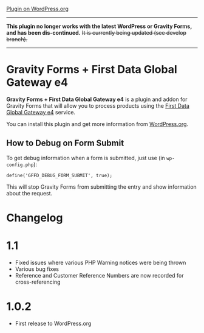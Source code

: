 [Plugin on
WordPress.org](http://wordpress.org/plugins/gravity-forms-first-data-global-gateway-addon)

_________________________

**This plugin no longer works with the latest WordPress or Gravity Forms, and has been dis-continued.** ~~It is currently being updated (see develop branch).~~

_________________________________

# Gravity Forms + First Data Global Gateway e4

**Gravity Forms + First Data Global Gateway e4** is a plugin and addon for
Gravity Forms that will allow you to process products using the
[First Data Global Gateway e4](https://www.firstdata.com/en_us/products/merchants/ecommerce/online-payment-processing.html) service.

You can install this plugin and get more information from [WordPress.org](http://wordpress.org/plugins/gravity-forms-first-data-global-gateway-addon).

## How to Debug on Form Submit

To get debug information when a form is submitted, just use
(in `wp-config.php`):

	define('GFFD_DEBUG_FORM_SUBMIT', true);

This will stop Gravity Forms from submitting the entry and show information about the request.

# Changelog

# 1.1

- Fixed issues where various PHP Warning notices were being thrown
- Various bug fixes
- Reference and Customer Reference Numbers are now recorded for cross-referencing

# 1.0.2

- First release to WordPress.org
